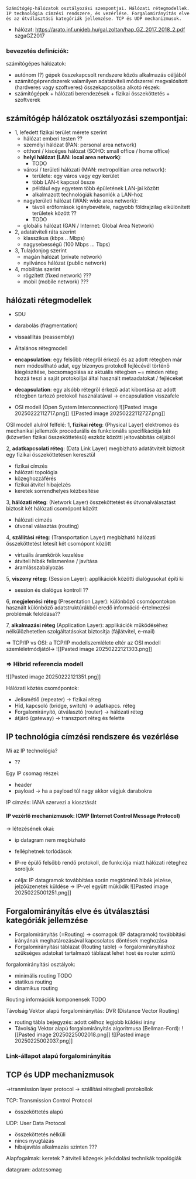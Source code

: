 ```
Számítógép-hálózatok osztályozási szempontjai. Hálózati rétegmodellek. IP technológia címzési rendszere, és vezérlése. Forgalomirányítás elve és az útválasztási kategóriák jellemzése. TCP és UDP mechanizmusok.
```


- hálózat: https://arato.inf.unideb.hu/gal.zoltan/hap_GZ_2017_2018_2.pdf szgaGZ2017

### bevezetés definíciók:
számítógépes hálózatok:
- autónom (?) gépek összekapcsolt rendszere közös alkalmazás céljából
- számítógéprendszerek valamilyen adatátviteli módszerrel megvalósított (hardveres vagy szoftveres) összekapcsolása
alkotó részek:
- számítógépek + hálózati berendezések + fizikai összeköttetés + szoftverek

## számítógép hálózatok osztályozási szempontjai:
- 1, lefedett fizikai terület mérete szerint
	- hálózat emberi testen ??
	- személyi hálózat (PAN: personal area network)
	- otthoni / kiscéges hálózat (SOHO: small office / home office)
	- **helyi hálózat (LAN: local area network)**:
		- TODO
	- városi / területi hálózati (MAN: metropolitian area network):
		- területe: egy város vagy egy kerület
		- több LAN-t kapcsol össze
		- például egy egyetem több épületének LAN-jai között
		- alkalmazott technológiák hasonlók a LAN-hoz
	- nagyterületi hálózat (WAN: wide area network):
		- távoli erőforrások igénybevétele, nagyobb földrajzilag elkülönített területek között ??
		- TODO
	- globális hálózat (GAN / Internet: Global Area Network)
- 2, adatátviteli ráta szerint
	- klasszikus (kbps .. Mbps)
	- nagysebességű (100 Mbps ... Tbps)
- 3, Tulajdonjog szerint
	- magán hálózat (private network)
	- nyilvános hálózat (public network)
- 4, mobilitás szerint
	- rögzített (fixed network) ???
	- mobil (mobile network) ???

## hálózati rétegmodellek
- SDU
- darabolás (fragmentation)
- vissaállítás (reassembly)

- Általános rétegmodell
- **encapsulation**: egy felsőbb rétegről érkező és az adott rétegben már nem módosítható adat, egy bizonyos protokoll fejlécévél történő kiegészítése, becsomagolása az aktuális rétegben ~= minden réteg hozzá teszi a saját protokolljai által használt metaadatokat / fejléceket
- **decapsulation**: egy alsóbb rétegről érkező adat kibontása az adott rétegben tartozó protokoll használatával -> encapsulation visszafele

- OSI modell (Open System Interconnection)
![[Pasted image 20250222112717.png]]
![[Pasted image 20250222112727.png]]

OSI modell alulról felfelé:
1, **fizikai réteg**: (Physical Layer) elektromos és mechanikai jellemzők procedurális és funkcionális specifikációja két (közvetlen fizikai összeköttetésű) eszköz közötti jeltovábbítás céljából

2, **adatkapcsolati réteg**: (Data Link Layer) megbízható adatátvitelt biztosít egy fizikai összeköttetésen keresztül
- fizikai címzés
- hálózati topológia
- közeghozzáférés
- fizikai átvitel hibajelzés
- keretek sorrendhelyes kézbesítése

3, **hálózati réteg**: (Network Layer) összeköttetést és útvonalválasztást biztosít két hálózati csomópont között
- hálózati címzés
- útvonal választás (routing)

4, **szállítási réteg**: (Transportation Layer) megbízható hálózati összeköttetést létesít két csomópont között
- virtuális áramkörök kezelése
- átviteli hibák felismerése / javítása
- áramlásszabályozás

5, **viszony réteg**: (Session Layer): applikációk közötti dialógusokat építi ki
- session és dialógus kontroll ??

6, **megjelenési réteg** (Presentation Layer): különböző csomópontokon használt különböző adatstruktúrákból eredő információ-értelmezési problémák feloldása??

7, **alkalmazási réteg** (Application Layer): applikációk működéséhez nélkülözhetetlen szolgáltatásokat biztosítja (fájlátvitel, e-mail)

 => TCP/IP vs OSI: a TCP/IP modellszemlélete eltér az OSI modell szemléletmódjától->
 ![[Pasted image 20250222121303.png]]
### => Hibrid referencia modell
![[Pasted image 20250222121351.png]]

Hálózati köztés csomópontok: 
- Jelismétlő (repeater) -> fizikai réteg
- Híd, kapcsoló (bridge, switch) -> adatkapcs. réteg
- Forgalomirányító, útválasztó (router) -> hálózati réteg
- átjáró (gateway) -> transzport réteg és felette
## IP technológia címzési rendszere és vezérlése
Mi az IP technológia?
- ??

Egy IP csomag részei:
- header
- payload -> ha a payload túl nagy akkor vágjuk darabokra

IP címzés:
IANA szervezi a kiosztását

#### IP vezérlő mechanizmusok: ICMP (Internet Control Message Protocol)
-> létezésének okai:
- ip datagram nem megbízható
- felléphetnek torlódások
 
- IP-re épülő felsőbb rendő protokoll, de funkciója miatt hálózati réteghez soroljuk
- célja: IP datagramok továbbítása során megtörténő hibák jelzése, jelzőüzenetek küldése
-> IP-vel együtt működik
![[Pasted image 20250225001251.png]]


## Forgalomirányítás elve és útválasztási kategóriák jellemzése

- Forgalomirányítás (=Routing) -> csomagok (IP datagramok) továbbítási irányának meghatározásával kapcsolatos döntések meghozása
- Forgalomirányítási táblázat (Routing table) -> forgalomirányításhoz szükséges adatokat tartalmazó táblázat
lehet host és router szintű

forgalomirányítási osztályok:
- minimális routing TODO
- statikus routing
- dinamikus routing

Routing információk komponensek TODO

Távolság Vektor alapú forgalomirányítás: DVR (Distance Vector Routing)
- routing tábla bejegyzés: adott célhoz legjobb küldési irány
- Távolság Vektor alapú forgalomirányítás algoritmusa (Bellman-Ford):
![[Pasted image 20250225002018.png]]
![[Pasted image 20250225002037.png]]

### Link-állapot alapú forgalomirányítás


## TCP és UDP mechanizmusok
->tranmission layer protocol -> szállítási rétegbeli protokollok

TCP: Transmission Control Protocol
- összeköttetés alapú

UDP: User Data Protocol
- összeköttetés nélküli
- nincs nyugtázás
- hibajavítás alkalmazás szinten ???




Alapfogalmak:
keretek ?
átviteli közegek
jelkódolási technikák
topológiák

datagram: adatcsomag
